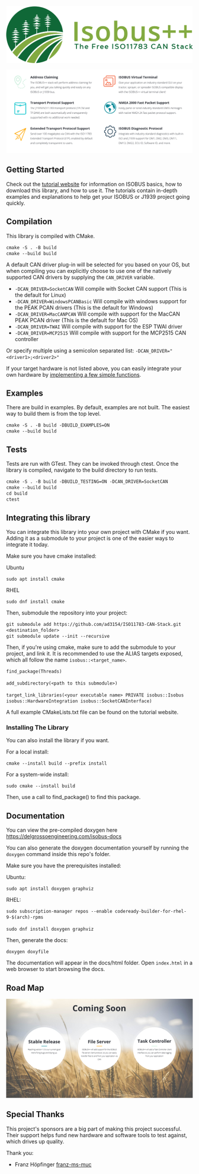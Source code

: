 ![ISOBUS++Logo](docs/images/wideLogoTransparent.png)

![Features](docs/images/features.png)

## Getting Started

Check out the [tutorial website](https://isobus-plus-plus.readthedocs.io/en/latest/) for information on ISOBUS basics, how to download this library, and how to use it. The tutorials contain in-depth examples and explanations to help get your ISOBUS or J1939 project going quickly.

## Compilation

This library is compiled with CMake.

```
cmake -S . -B build
cmake --build build
```

A default CAN driver plug-in will be selected for you based on your OS, but when compiling you can explicitly choose to use one of the natively supported CAN drivers by supplying the `CAN_DRIVER` variable.

* `-DCAN_DRIVER=SocketCAN` Will compile with Socket CAN support (This is the default for Linux)
* `-DCAN_DRIVER=WindowsPCANBasic` Will compile with windows support for the PEAK PCAN drivers (This is the default for Windows)
* `-DCAN_DRIVER=MacCANPCAN` Will compile with support for the MacCAN PEAK PCAN driver (This is the default for Mac OS)
* `-DCAN_DRIVER=TWAI` Will compile with support for the ESP TWAI driver
* `-DCAN_DRIVER=MCP2515` Will compile with support for the MCP2515 CAN controller

Or specify multiple using a semicolon separated list: `-DCAN_DRIVER="<driver1>;<driver2>"`

If your target hardware is not listed above, you can easily integrate your own hardware by [implementing a few simple functions](https://github.com/ad3154/ISO11783-CAN-Stack/tree/main/hardware_integration#writing-a-new-can-driver-for-the-stack).

## Examples

There are build in examples. By default, examples are not built.
The easiest way to build them is from the top level.
```
cmake -S . -B build -DBUILD_EXAMPLES=ON
cmake --build build
```

## Tests

Tests are run with GTest. They can be invoked through ctest. Once the library is compiled, navigate to the build directory to run tests.
```
cmake -S . -B build -DBUILD_TESTING=ON -DCAN_DRIVER=SocketCAN
cmake --build build
cd build
ctest
```

## Integrating this library

You can integrate this library into your own project with CMake if you want. Adding it as a submodule to your project is one of the easier ways to integrate it today.

Make sure you have cmake installed:

Ubuntu
```
sudo apt install cmake
```

RHEL
```
sudo dnf install cmake
```

Then, submodule the repository into your project:

```
git submodule add https://github.com/ad3154/ISO11783-CAN-Stack.git <destination_folder>
git submodule update --init --recursive
```
Then, if you're using cmake, make sure to add the submodule to your project, and link it.
It is recommended to use the ALIAS targets exposed, which all follow the name `isobus::<target_name>`.

```
find_package(Threads)

add_subdirectory(<path to this submodule>)

target_link_libraries(<your executable name> PRIVATE isobus::Isobus isobus::HardwareIntegration isobus::SocketCANInterface)
```

A full example CMakeLists.txt file can be found on the tutorial website.

### Installing The Library

You can also install the library if you want.

For a local install:

```
cmake --install build --prefix install
```

For a system-wide install:

```
sudo cmake --install build
```

Then, use a call to find_package() to find this package.

## Documentation

You can view the pre-compiled doxygen here https://delgrossoengineering.com/isobus-docs

You can also generate the doxygen documentation yourself by running the `doxygen` command inside this repo's folder.

Make sure you have the prerequisites installed:

Ubuntu:
```
sudo apt install doxygen graphviz
```

RHEL:
```
sudo subscription-manager repos --enable codeready-builder-for-rhel-9-$(arch)-rpms

sudo dnf install doxygen graphviz
```

Then, generate the docs:
```
doxygen doxyfile
```

The documentation will appear in the docs/html folder. Open `index.html` in a web browser to start browsing the docs.

## Road Map

![RoadMap](docs/images/comingSoon.png)

## Special Thanks

This project's sponsors are a big part of making this project successful. Their support helps fund new hardware and software tools to test against, which drives up quality.

Thank you:

* Franz Höpfinger [franz-ms-muc](https://github.com/franz-ms-muc)
